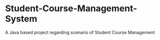 # Student-Course-Management-System
A Java based project regarding scenario of Student Course Management
